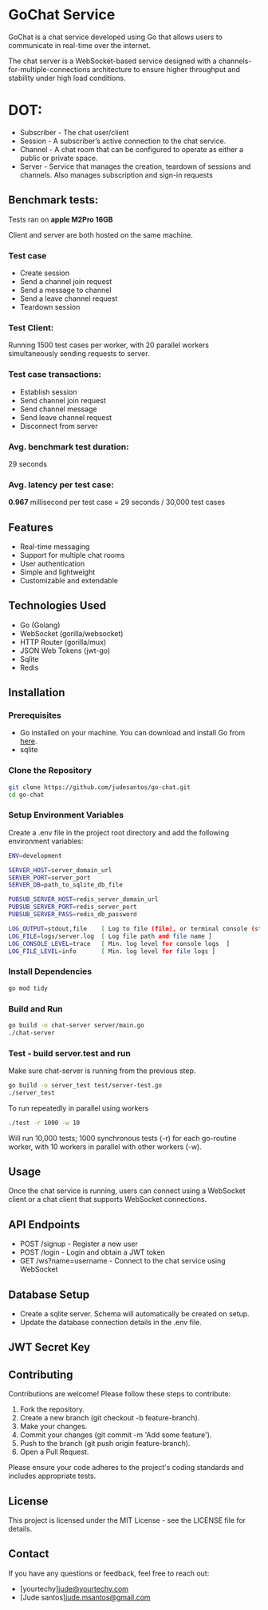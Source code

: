 # GoChat Service

GoChat is a chat service developed using Go that allows users to communicate in real-time over the internet.

The chat server is a WebSocket-based service designed with a channels-for-multiple-connections architecture to ensure higher throughput and stability under high load conditions.


# DOT:

- Subscriber - The chat user/client
- Session - A subscriber’s active connection to the chat service.
- Channel - A chat room that can be configured to operate as either a public or private space.
- Server - Service that manages the creation, teardown of sessions and channels. Also manages subscription and sign-in requests


## Benchmark tests:

Tests ran on **apple M2Pro 16GB**

Client and server are both hosted on the same machine.

### Test case

- Create session
- Send a channel join request
- Send a message to channel
- Send a leave channel request
- Teardown session

### Test Client:

Running 1500 test cases per worker, with 20 parallel workers simultaneously sending requests to server.

### Test case transactions:

- Establish session
- Send channel join request
- Send channel message
- Send leave channel request
- Disconnect from server

### Avg. benchmark test duration: 

29 seconds

### Avg. latency per test case:

**0.967** millisecond per test case = 29 seconds / 30,000 test cases

## Features

- Real-time messaging
- Support for multiple chat rooms
- User authentication
- Simple and lightweight
- Customizable and extendable

## Technologies Used

- Go (Golang)
- WebSocket (gorilla/websocket)
- HTTP Router (gorilla/mux)
- JSON Web Tokens (jwt-go)
- Sqlite
- Redis

## Installation

### Prerequisites

- Go installed on your machine. You can download and install Go from [here](https://golang.org/dl/).
- sqlite

### Clone the Repository

```bash
git clone https://github.com/judesantos/go-chat.git
cd go-chat
```

### Setup Environment Variables

Create a .env file in the project root directory and add the following environment variables:

```bash
ENV=development

SERVER_HOST=server_domain_url
SERVER_PORT=server_port
SERVER_DB=path_to_sqlite_db_file

PUBSUB_SERVER_HOST=redis_server_domain_url
PUBSUB_SERVER_PORT=redis_server_port
PUBSUB_SERVER_PASS=redis_db_password

LOG_OUTPUT=stdout,file    [ Log to file (file), or terminal console (stdout) ]
LOG_FILE=logs/server.log  [ Log file path and file name ]
LOG_CONSOLE_LEVEL=trace   [ Min. log level for console logs  ]
LOG_FILE_LEVEL=info       [ Min. log level for file logs ]
```
### Install Dependencies

```bash
go mod tidy
```

### Build and Run

```bash
go build -o chat-server server/main.go
./chat-server
```

### Test - build server.test and run

Make sure chat-server is running from the previous step.

```bash
go build -o server_test test/server-test.go
./server_test
```

To run repeatedly in parallel using workers

```bash
./test -r 1000 -w 10
```
Will run 10,000 tests; 1000 synchronous tests (-r) for each go-routine worker, with 10 workers in parallel with other workers (-w). 

## Usage
Once the chat service is running, users can connect using a WebSocket client or a chat client that supports WebSocket connections.

## API Endpoints
- POST /signup - Register a new user
- POST /login - Login and obtain a JWT token
- GET /ws?name=username - Connect to the chat service using WebSocket

## Database Setup
- Create a sqlite server. Schema will automatically be created on setup.
- Update the database connection details in the .env file.


## JWT Secret Key



## Contributing

Contributions are welcome! Please follow these steps to contribute:

1. Fork the repository.
2. Create a new branch (git checkout -b feature-branch).
3. Make your changes.
4. Commit your changes (git commit -m 'Add some feature').
5. Push to the branch (git push origin feature-branch).
6. Open a Pull Request.

Please ensure your code adheres to the project's coding standards and includes appropriate tests.

## License
This project is licensed under the MIT License - see the LICENSE file for details.

## Contact
If you have any questions or feedback, feel free to reach out:

- [yourtechy]jude@yourtechy.com
- [Jude santos]jude.msantos@gmail.com
